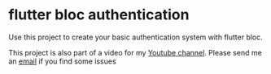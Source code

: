 # flutter bloc authentication

Use this project to create your basic authentication system with flutter bloc.

This project is also part of a video for my [Youtube channel](https://youtu.be/VadJt4B_-tg).
Please send me an [email](mailto:hello@martin-appelmann.de) if you find some issues

